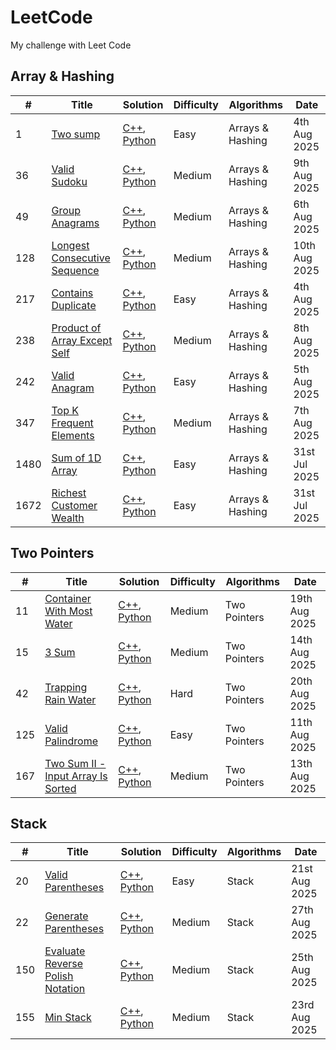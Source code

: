 # LeetCode
My challenge with Leet Code

## Array & Hashing

| # | Title | Solution | Difficulty | Algorithms | Date |
|---| ----- | -------- | ---------- | ---------- | ---- |
|1|[Two sump](https://leetcode.com/problems/two-sum)|[C++](./algorithms/Array_and_Hashing/cpp/1_twosum.cpp), [Python](/algorithms/Array_and_Hashing/python/1_twosump.py)|Easy|Arrays & Hashing|4th Aug 2025|
|36|[Valid Sudoku](https://leetcode.com/problems/valid-sudoku)|[C++](./algorithms/Array_and_Hashing/cpp/36_validsudoku.cpp), [Python](/algorithms/Array_and_Hashing/python/36_validsudoku.py)|Medium|Arrays & Hashing|9th Aug 2025|
|49|[Group Anagrams](https://leetcode.com/problems/group-anagrams)|[C++](./algorithms/Array_and_Hashing/cpp/49_groupanagrams.cpp), [Python](/algorithms/Array_and_Hashing/python/49_groupanagrams.py)|Medium|Arrays & Hashing|6th Aug 2025|
|128|[Longest Consecutive Sequence](https://leetcode.com/problems/longest-consecutive-sequence)|[C++](./algorithms/Array_and_Hashing/cpp/128_longestconsecutivesequence.cpp), [Python](/algorithms/Array_and_Hashing/python/128_longestconsecutivesequence.py)|Medium|Arrays & Hashing|10th Aug 2025|
|217|[Contains Duplicate](https://leetcode.com/problems/contains-duplicate)|[C++](./algorithms/Array_and_Hashing/cpp/217_containsduplicate.cpp), [Python](./algorithms/Array_and_Hashing/python/217_containsduplicate.py)|Easy|Arrays & Hashing|4th Aug 2025|
|238|[Product of Array Except Self](https://leetcode.com/problems/product-of-array-except-self)|[C++](./algorithms/Array_and_Hashing/cpp/238_productarrayexecptself.cpp), [Python](./algorithms/Array_and_Hashing/python/238_productarrayexecptself.py)|Medium|Arrays & Hashing|8th Aug 2025|
|242|[Valid Anagram](https://leetcode.com/problems/valid-anagram)|[C++](./algorithms/Array_and_Hashing/cpp/242_validanagram.cpp), [Python](./algorithms/Array_and_Hashing/python/242_validanagram.py)|Easy|Arrays & Hashing|5th Aug 2025|
|347|[Top K Frequent Elements](https://leetcode.com/problems/top-k-frequent-elements)|[C++](./algorithms/Array_and_Hashing/cpp/347_topkfrequentelements.cpp), [Python](./algorithms/Array_and_Hashing/python/347_topkfrequentelements.py)|Medium|Arrays & Hashing|7th Aug 2025|
|1480| [Sum of 1D Array](https://leetcode.com/problems/running-sum-of-1d-array)|[C++](./algorithms/Array_and_Hashing/cpp/1480_sumof1darry.cpp), [Python](./algorithms/Array_and_Hashing/python/1480_sumof1darray.py)| Easy | Arrays & Hashing | 31st Jul 2025 |
|1672| [Richest Customer Wealth](https://leetcode.com/problems/richest-customer-wealth)|[C++](./algorithms/Array_and_Hashing/cpp/1672_richestCustomerWealth.cpp), [Python](./algorithms/Array_and_Hashing/python/1672_richestCustomerWealth.py)| Easy | Arrays & Hashing | 31st Jul 2025 |


## Two Pointers

| # | Title | Solution | Difficulty | Algorithms | Date |
|---| ----- | -------- | ---------- | ---------- | ---- |
|11|[Container With Most Water](https://leetcode.com/problems/container-with-most-water)|[C++](./algorithms/TwoPointers/cpp/11_containerwithmostwater.cpp), [Python](./algorithms/TwoPointers/python/11_containerwithmostwater.py)|Medium|Two Pointers|19th Aug 2025|
|15|[3 Sum](https://leetcode.com/problems/3sum)|[C++](./algorithms/TwoPointers/cpp/15_3sum.cpp), [Python](./algorithms/TwoPointers/python/15_3sum.py)|Medium|Two Pointers|14th Aug 2025|
|42|[Trapping Rain Water](https://leetcode.com/problems/trapping-rain-water)|[C++](./algorithms/TwoPointers/cpp/42_trapingrainwater.cpp), [Python](./algorithms/TwoPointers/python/42_trapingrainwater.py)|Hard|Two Pointers|20th Aug 2025|
|125|[Valid Palindrome](https://leetcode.com/problems/valid-palindrome)|[C++](./algorithms/TwoPointers/cpp/125_validpalidrome.cpp), [Python](./algorithms/TwoPointers/python/125_validpalidrome.py)|Easy|Two Pointers|11th Aug 2025|
|167|[Two Sum II - Input Array Is Sorted](https://leetcode.com/problems/two-sum-ii-input-array-is-sorted)|[C++](./algorithms/TwoPointers/cpp/167_twosum2.cpp), [Python](./algorithms/TwoPointers/python/167_twosum2.py)|Medium|Two Pointers|13th Aug 2025|

## Stack

| # | Title | Solution | Difficulty | Algorithms | Date |
|---| ----- | -------- | ---------- | ---------- | ---- |
|20|[Valid Parentheses](https://leetcode.com/problems/valid-parentheses)|[C++](./algorithms/Stack/cpp/20_validparenthese.cpp), [Python](./algorithms/Stack/python/20_validparenthese.py)|Easy|Stack|21st Aug 2025|
|22|[Generate Parentheses](https://leetcode.com/problems/generate-parentheses)|[C++](./algorithms/Stack/cpp/22_generateparenthese.cpp), [Python](./algorithms/Stack/python/22_generateparenthese.py)|Medium|Stack|27th Aug 2025|
|150|[Evaluate Reverse Polish Notation](https://leetcode.com/problems/evaluate-reverse-polish-notation)|[C++](./algorithms/Stack/cpp/150_polishnotation.cpp), [Python](./algorithms/Stack/python/150_polishnotation.py)|Medium|Stack|25th Aug 2025|
|155|[Min Stack](https://leetcode.com/problems/min-stack)|[C++](./algorithms/Stack/cpp/155_minstack.cpp), [Python](./algorithms/Stack/python/155_minstack.py)|Medium|Stack|23rd Aug 2025| 